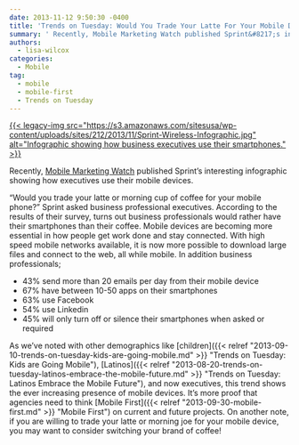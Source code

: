 ```yaml
---
date: 2013-11-12 9:50:30 -0400
title: 'Trends on Tuesday: Would You Trade Your Latte For Your Mobile Device?'
summary: ' Recently, Mobile Marketing Watch published Sprint&#8217;s interesting infographic showing how executives use their mobile devices. &#8220;Would you trade your latte or morning cup of coffee for your mobile phone?&#8221; Sprint asked business professional executives. According to the results of their survey, turns out business professionals would'
authors:
  - lisa-wilcox
categories:
  - Mobile
tag:
  - mobile
  - mobile-first
  - Trends on Tuesday
---
```


[{{< legacy-img src="https://s3.amazonaws.com/sitesusa/wp-content/uploads/sites/212/2013/11/Sprint-Wireless-Infographic.jpg" alt="Infographic showing how business executives use their smartphones." >}}](https://s3.amazonaws.com/sitesusa/wp-content/uploads/sites/212/2013/11/Sprint-Wireless-Infographic.jpg)

Recently, [Mobile Marketing Watch](http://www.mobilemarketingwatch.com/infographic-how-business-executives-use-their-mobile-devices-37132/) published Sprint&#8217;s interesting infographic showing how executives use their mobile devices.

&#8220;Would you trade your latte or morning cup of coffee for your mobile phone?&#8221; Sprint asked business professional executives. According to the results of their survey, turns out business professionals would rather have their smartphones than their coffee. Mobile devices are becoming more essential in how people get work done and stay connected. With high speed mobile networks available, it is now more possible to download large files and connect to the web, all while mobile. In addition business professionals;

  * 43% send more than 20 emails per day from their mobile device
  * 67% have between 10-50 apps on their smartphones
  * 63% use Facebook
  * 54% use Linkedin
  * 45% will only turn off or silence their smartphones when asked or required

As we&#8217;ve noted with other demographics like [children]({{< relref "2013-09-10-trends-on-tuesday-kids-are-going-mobile.md" >}} "Trends on Tuesday: Kids are Going Mobile"), [Latinos]({{< relref "2013-08-20-trends-on-tuesday-latinos-embrace-the-mobile-future.md" >}} "Trends on Tuesday: Latinos Embrace the Mobile Future"), and now executives, this trend shows the ever increasing presence of mobile devices. It&#8217;s more proof that agencies need to think [Mobile First]({{< relref "2013-09-30-mobile-first.md" >}} "Mobile First") on current and future projects. On another note, if you are willing to trade your latte or morning joe for your mobile device, you may want to consider switching your brand of coffee!